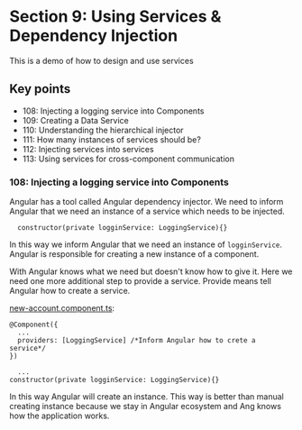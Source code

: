 # Section 9: Using Services & Dependency Injection

This is a demo of how to design and use services

## Key points

* 108: Injecting a logging service into Components
* 109: Creating a Data Service
* 110: Understanding the hierarchical injector
* 111: How many instances of services should be?
* 112: Injecting services into services
* 113: Using services for cross-component communication

### 108: Injecting a logging service into Components
Angular has a tool called Angular dependency injector. We need to inform Angular that we need an instance of a service which needs to be injected.
```
  constructor(private logginService: LoggingService){}
```
In this way we inform Angular that we need an instance of `logginService`. Angular is responsible for creating a new instance of a component. 

With Angular knows what we need but doesn't know how to give it. Here we need one more additional step to provide a service. Provide means tell Angular how to create a service.

[new-account.component.ts](https://github.com/ebd622/fe-samples/blob/master/services/src/app/new-account/new-account.component.ts):
```
@Component({
  ...
  providers: [LoggingService] /*Inform Angular how to crete a service*/
})

  ...
constructor(private logginService: LoggingService){}
```
In this way Angular will create an instance. This way is better than manual creating instance because we stay in Angular ecosystem and Ang knows how the application works.
